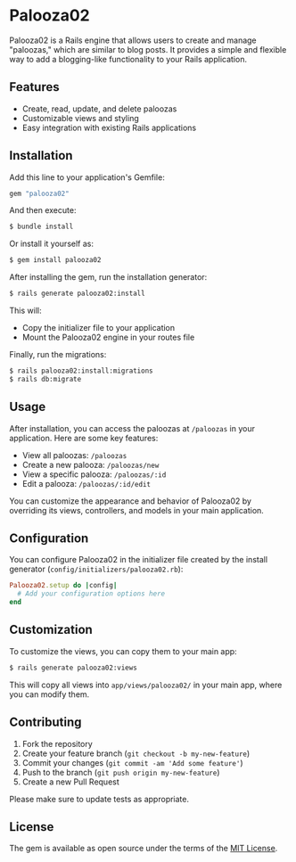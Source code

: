 # Palooza02

Palooza02 is a Rails engine that allows users to create and manage "paloozas," which are similar to blog posts. It provides a simple and flexible way to add a blogging-like functionality to your Rails application.

## Features

- Create, read, update, and delete paloozas
- Customizable views and styling
- Easy integration with existing Rails applications

## Installation

Add this line to your application's Gemfile:

```ruby
gem "palooza02"
```

And then execute:

```bash
$ bundle install
```

Or install it yourself as:

```bash
$ gem install palooza02
```

After installing the gem, run the installation generator:

```bash
$ rails generate palooza02:install
```

This will:
- Copy the initializer file to your application
- Mount the Palooza02 engine in your routes file

Finally, run the migrations:

```bash
$ rails palooza02:install:migrations
$ rails db:migrate
```

## Usage

After installation, you can access the paloozas at `/paloozas` in your application. Here are some key features:

- View all paloozas: `/paloozas`
- Create a new palooza: `/paloozas/new`
- View a specific palooza: `/paloozas/:id`
- Edit a palooza: `/paloozas/:id/edit`

You can customize the appearance and behavior of Palooza02 by overriding its views, controllers, and models in your main application.

## Configuration

You can configure Palooza02 in the initializer file created by the install generator (`config/initializers/palooza02.rb`):

```ruby
Palooza02.setup do |config|
  # Add your configuration options here
end
```

## Customization

To customize the views, you can copy them to your main app:

```bash
$ rails generate palooza02:views
```

This will copy all views into `app/views/palooza02/` in your main app, where you can modify them.

## Contributing

1. Fork the repository
2. Create your feature branch (`git checkout -b my-new-feature`)
3. Commit your changes (`git commit -am 'Add some feature'`)
4. Push to the branch (`git push origin my-new-feature`)
5. Create a new Pull Request

Please make sure to update tests as appropriate.

## License

The gem is available as open source under the terms of the [MIT License](https://opensource.org/licenses/MIT).
